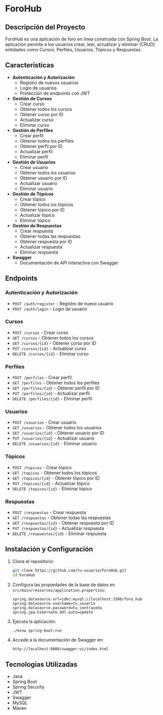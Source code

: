 # ForoHub


## Descripción del Proyecto

ForoHub es una aplicación de foro en línea construida con Spring Boot. La aplicación permite a los usuarios crear, leer, actualizar y eliminar (CRUD) entidades como Cursos, Perfiles, Usuarios, Tópicos y Respuestas.

## Características

- **Autenticación y Autorización**
  - Registro de nuevos usuarios
  - Login de usuarios
  - Protección de endpoints con JWT
- **Gestión de Cursos**
  - Crear curso
  - Obtener todos los cursos
  - Obtener curso por ID
  - Actualizar curso
  - Eliminar curso
- **Gestión de Perfiles**
  - Crear perfil
  - Obtener todos los perfiles
  - Obtener perfil por ID
  - Actualizar perfil
  - Eliminar perfil
- **Gestión de Usuarios**
  - Crear usuario
  - Obtener todos los usuarios
  - Obtener usuario por ID
  - Actualizar usuario
  - Eliminar usuario
- **Gestión de Tópicos**
  - Crear tópico
  - Obtener todos los tópicos
  - Obtener tópico por ID
  - Actualizar tópico
  - Eliminar tópico
- **Gestión de Respuestas**
  - Crear respuesta
  - Obtener todas las respuestas
  - Obtener respuesta por ID
  - Actualizar respuesta
  - Eliminar respuesta
- **Swagger**
  - Documentación de API interactiva con Swagger

## Endpoints

### Autenticación y Autorización

- `POST /auth/register` - Registro de nuevo usuario
- `POST /auth/login` - Login de usuario

### Cursos

- `POST /cursos` - Crear curso
- `GET /cursos` - Obtener todos los cursos
- `GET /cursos/{id}` - Obtener curso por ID
- `PUT /cursos/{id}` - Actualizar curso
- `DELETE /cursos/{id}` - Eliminar curso

### Perfiles

- `POST /perfiles` - Crear perfil
- `GET /perfiles` - Obtener todos los perfiles
- `GET /perfiles/{id}` - Obtener perfil por ID
- `PUT /perfiles/{id}` - Actualizar perfil
- `DELETE /perfiles/{id}` - Eliminar perfil

### Usuarios

- `POST /usuarios` - Crear usuario
- `GET /usuarios` - Obtener todos los usuarios
- `GET /usuarios/{id}` - Obtener usuario por ID
- `PUT /usuarios/{id}` - Actualizar usuario
- `DELETE /usuarios/{id}` - Eliminar usuario

### Tópicos

- `POST /topicos` - Crear tópico
- `GET /topicos` - Obtener todos los tópicos
- `GET /topicos/{id}` - Obtener tópico por ID
- `PUT /topicos/{id}` - Actualizar tópico
- `DELETE /topicos/{id}` - Eliminar tópico

### Respuestas

- `POST /respuestas` - Crear respuesta
- `GET /respuestas` - Obtener todas las respuestas
- `GET /respuestas/{id}` - Obtener respuesta por ID
- `PUT /respuestas/{id}` - Actualizar respuesta
- `DELETE /respuestas/{id}` - Eliminar respuesta

## Instalación y Configuración

1. Clona el repositorio:
    ```sh
    git clone https://github.com/tu-usuario/ForoHub.git
    cd ForoHub
    ```

2. Configura las propiedades de la base de datos en `src/main/resources/application.properties`:
    ```properties
    spring.datasource.url=jdbc:mysql://localhost:3306/foro_hub
    spring.datasource.username=tu_usuario
    spring.datasource.password=tu_contraseña
    spring.jpa.hibernate.ddl-auto=update
    ```

3. Ejecuta la aplicación:
    ```sh
    ./mvnw spring-boot:run
    ```

4. Accede a la documentación de Swagger en:
    ```
    http://localhost:8080/swagger-ui/index.html
    ```

## Tecnologías Utilizadas

- Java
- Spring Boot
- Spring Security
- JWT
- Swagger
- MySQL
- Maven
